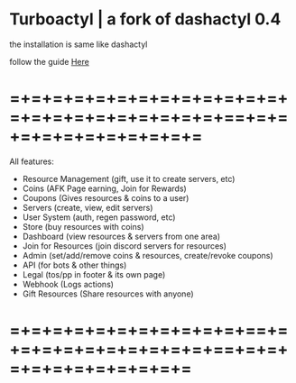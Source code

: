 # Turboactyl | a fork of dashactyl 0.4

the installation is same like dashactyl 

follow the guide [Here](https://docs.dashactyl.com/)

# =+=+=+=+=+=+=+=+=+=+=+=+=+=+=+=+=+=+=+=+=+=+=+==+=+=+=+=+=+=+=+=+=+=+=

All features:
- Resource Management (gift, use it to create servers, etc)
- Coins (AFK Page earning, Join for Rewards)
- Coupons (Gives resources & coins to a user)
- Servers (create, view, edit servers)
- User System (auth, regen password, etc)
- Store (buy resources with coins)
- Dashboard (view resources & servers from one area)
- Join for Resources (join discord servers for resources)
- Admin (set/add/remove coins & resources, create/revoke coupons)
- API (for bots & other things)
- Legal (tos/pp in footer & its own page)
- Webhook (Logs actions)
- Gift Resources (Share resources with anyone)

# =+=+=+=+=+=+=+=+=+=+=+==+=+=+=+=+=+=+=+=+=+=+==+=+=+=+=+=+=+=+=+=+=+=

